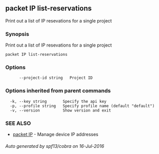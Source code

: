 ## packet IP list-reservations

Print out a list of IP resevations for a single project

### Synopsis


Print out a list of IP resevations for a single project

```
packet IP list-reservations
```

### Options

```
      --project-id string   Project ID
```

### Options inherited from parent commands

```
  -k, --key string       Specify the api key
  -p, --profile string   Specify profile name (default "default")
  -v, --version          Show version and exit
```

### SEE ALSO
* [packet IP](packet_IP.md)	 - Manage device IP addresses

###### Auto generated by spf13/cobra on 16-Jul-2016

